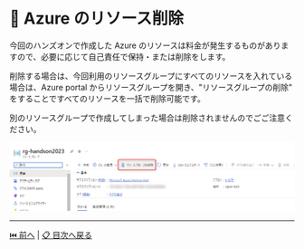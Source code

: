 # 🚮 Azure のリソース削除

今回のハンズオンで作成した Azure のリソースは料金が発生するものがありますので、必要に応じて自己責任で保持・または削除をします。

削除する場合は、今回利用のリソースグループにすべてのリソースを入れている場合は、Azure portal からリソースグループを開き、"リソースグループの削除" をすることですべてのリソースを一括で削除可能です。

別のリソースグループで作成してしまった場合は削除されませんのでごご注意ください。

![image](./images/remove-azure-resource-group.png)

---

[⏮️ 前へ](./deploy-to-azure.md) | [📋 目次へ戻る](../README.md)
